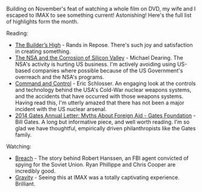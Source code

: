 <!--
.. link: 
.. description: 
.. tags: Reading
.. date: 2014/02/10 16:54:57
.. spellcheck_exceptions: Rands,Dearing,Hanssen,IMAX,NSA,NSA's,Phillippe,Schlosser,USA's
.. title: Words and Pictures - Jan 2014
.. slug: words-and-pictures-jan-2014
-->


Building on November's feat of watching a whole film on DVD, my wife and I escaped to IMAX to see something current! Astonishing! Here's the full list of highlights form the month.

Reading:

-   [The Builder’s High](http://randsinrepose.com/archives/the-builders-high/) - Rands in Repose. There's such joy and satisfaction in creating something.
-   [The NSA and the Corrosion of Silicon Valley](http://allthingsd.com/20131230/the-nsa-and-silicon-valley/) - Michael Dearing. The NSA's activity is hurting US business. I'm actively avoiding using US-based companies where possible because of the US Government's overreach and the NSA's programs.
-   [Command and Control](http://www.goodreads.com/book/show/6452798-command-and-control) - Eric Schlosser. An engaging look at the controls and technology behind the USA's Cold-War nuclear weapons systems, and the accidents that have occurred with those weapons systems. Having read this, I'm utterly amazed that there has not been a major incident with the US nuclear arsenal.
-   [2014 Gates Annual Letter: Myths About Foreign Aid - Gates Foundation](http://annualletter.gatesfoundation.org/) - Bill Gates. A long but informative piece, and well worth reading. I'm so glad we have thoughtful, empirically driven philanthropists like the Gates family.

Watching:

-   [Breach](http://en.wikipedia.org/wiki/Breach_film) - The story behind Robert Hanssen, an FBI agent convicted of spying for the Soviet Union. Ryan Phillippe and Chris Cooper are incredibly good.
-   [Gravity](http://en.wikipedia.org/wiki/Gravity_(film)) - Seeing this at IMAX was a totally captivating experience. Brilliant.

